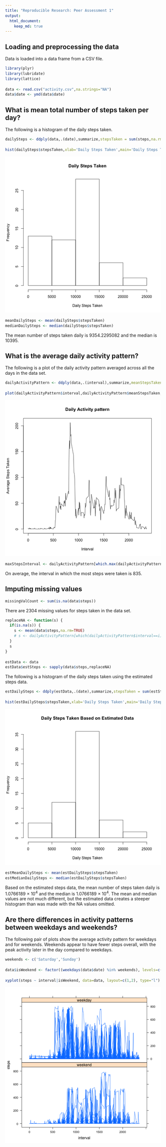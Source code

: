 ```yaml
---
title: "Reproducible Research: Peer Assessment 1"
output: 
  html_document:
    keep_md: true
---
```



## Loading and preprocessing the data

Data is loaded into a data frame from a CSV file.


```r
library(plyr)
library(lubridate)
library(lattice)

data <- read.csv("activity.csv",na.strings="NA")
data$date <- ymd(data$date)
```


## What is mean total number of steps taken per day?

The following is a histogram of the daily steps taken.


```r
dailySteps <- ddply(data,.(date),summarize,stepsTaken = sum(steps,na.rm=TRUE))

hist(dailySteps$stepsTaken,xlab='Daily Steps Taken',main='Daily Steps Taken')
```

![plot of chunk daily-steps-hist](figure/daily-steps-hist-1.png) 


```r
meanDailySteps <- mean(dailySteps$stepsTaken)
medianDailySteps <- median(dailySteps$stepsTaken)
```

The mean number of steps taken daily is 9354.2295082 and the median is 10395.

## What is the average daily activity pattern?

The following is a plot of the daily activity pattern averaged across all the days in the data set.


```r
dailyActivityPattern <- ddply(data,.(interval),summarize,meanStepsTaken = mean(steps,na.rm=TRUE))

plot(dailyActivityPattern$interval,dailyActivityPattern$meanStepsTaken,type='l',xlab='Interval',ylab='Average Steps Taken',main='Daily Activity pattern')
```

![plot of chunk daily-activity-pattern](figure/daily-activity-pattern-1.png) 


```r
maxStepsInterval <- dailyActivityPattern[which.max(dailyActivityPattern$meanStepsTaken),1]
```

On average, the interval in which the most steps were taken is 835.

## Imputing missing values


```r
missingValCount <- sum(is.na(data$steps))
```

There are 2304 missing values for steps taken in the data set.


```r
replaceNA <- function(s) {
  if(is.na(s)) {
    s <- mean(data$steps,na.rm=TRUE)
    # s <- dailyActivityPattern[which(dailyActivityPattern$interval==i),2][1]
  }
  s
}

estData <- data
estData$estSteps <- sapply(data$steps,replaceNA)
```
The following is a histogram of the daily steps taken using the estimated steps data.


```r
estDailySteps <- ddply(estData,.(date),summarize,stepsTaken = sum(estSteps,na.rm=TRUE))

hist(estDailySteps$stepsTaken,xlab='Daily Steps Taken',main='Daily Steps Taken Based on Estimated Data')
```

![plot of chunk daily-steps-hist-est](figure/daily-steps-hist-est-1.png) 


```r
estMeanDailySteps <- mean(estDailySteps$stepsTaken)
estMedianDailySteps <- median(estDailySteps$stepsTaken)
```

Based on the estimated steps data, the mean number of steps taken daily is 1.0766189 &times; 10<sup>4</sup> and the median is 1.0766189 &times; 10<sup>4</sup>. The mean and median values are not much different, but the estimated data creates a steeper histogram than was made with the NA values omitted.


## Are there differences in activity patterns between weekdays and weekends?

The following pair of plots show the average activity pattern for weekdays and for weekends. Weekends appear to have fewer steps overall, with the peak activity later in the day compared to weekdays.


```r
weekends <- c('Saturday','Sunday')

data$isWeekend <- factor((weekdays(data$date) %in% weekends), levels=c(TRUE,FALSE), labels=c('weekend', 'weekday'))

xyplot(steps ~ interval|isWeekend, data=data, layout=c(1,2), type="l")
```

![plot of chunk weekday-weekend-comparison](figure/weekday-weekend-comparison-1.png) 
